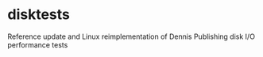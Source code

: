 # disktests
Reference update and Linux reimplementation of Dennis Publishing disk I/O performance tests
